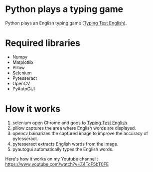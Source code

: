 # Python plays a typing game
Python plays an English typing game ([Typing Test English](https://10fastfingers.com/typing-test/english)).

# Required libraries
- Numpy
- Matplotlib
- Pillow
- Selenium
- Pytesseract
- OpenCV
- PyAutoGUI

# How it works
1. selenium open Chrome and goes to [Typing Test English](https://10fastfingers.com/typing-test/english).
2. pillow captures the area where English words are displayed.
3. opencv bainarizes the captured image to improve the accuracy of pytesseract.
4. pytesseract extracts English words from the image.
5. pyautogui automatically types the English words.

Here's how it works on my Youtube channel : https://www.youtube.com/watch?v=Z4TcF5bT0FE
